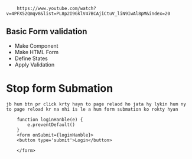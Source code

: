         https://www.youtube.com/watch?v=4PFX52Qmqv8&list=PL8p2I9GklV47BCAjiCtuV_liN9IwAl8pM&index=20

## Basic Form validation

* Make Component
* Make HTML Form
* Define States
* Apply Validation

# Stop form Submation
 `jb hum btn pr click krty hayn to page relaod ho jata hy lykin hum ny to page reload kr na nhi is le a hum form submation ko rokty hyan`


        function loginHanble(e) {
            e.preventDefault()
        }
        <form onSubmit={loginHanble}>
        <button type='submit'>Login</button>

        </form>





##